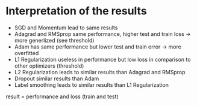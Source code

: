 # Interpretation of the results

- SGD and Momentum lead to same results
- Adagrad and RMSprop same performance, higher test and train loss -> more generlized (see threshold)
- Adam has same performance but lower test and train error -> more overfitted
- L1 Regularization useless in performance but low loss in comparison to other optimizers (threshold)
- L2 Regularization leads to similar results than Adagrad and RMSprop
- Dropout similar results than Adam
- Label smoothing leads to similar results than L1 Regularization

result = performance and loss (train and test)
